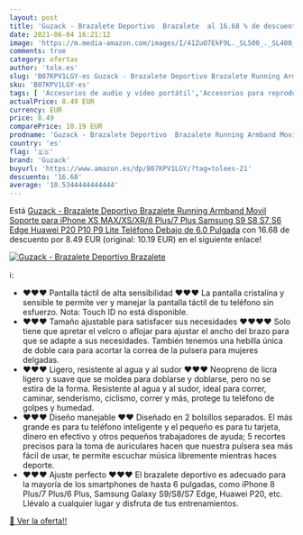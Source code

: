 ```yaml
---
layout: post
title: 'Guzack - Brazalete Deportivo  Brazalete  al 16.68 % de descuento'
date: 2021-06-04 16:21:12
image: 'https://m.media-amazon.com/images/I/41ZuO7EkF9L._SL500_._SL400_.jpg'
comments: true
category: ofertas
author: 'tole.es'
slug: 'B07KPV1LGY-es Guzack - Brazalete Deportivo Brazalete Running Armband...'
sku: 'B07KPV1LGY-es'
tags: [ 'Accesorios de audio y vídeo portátil','Accesorios para reproductores de MP3','Audio y vídeo portátil','Bandas para el brazo para reproductores de MP3','Electrónica','guzack','iphone', ]
actualPrice: 8.49 EUR
currency: EUR
price: 8.49
comparePrice: 10.19 EUR
prodname: 'Guzack - Brazalete Deportivo  Brazalete Running Armband Movil Soporte para iPhone XS MAX/XS/XR/8 Plus/7 Plus  Samsung S9 S8 S7 S6 Edge  Huawei P20 P10 P9 Lite Teléfono Debajo de 6.0 Pulgada'
country: 'es'
flag: '🇪🇸'
brand: 'Guzack'
buyurl: 'https://www.amazon.es/dp/B07KPV1LGY/?tag=tolees-21'
descuento: '16.68'
average: '10.5344444444444'
---
```


Está [Guzack - Brazalete Deportivo  Brazalete Running Armband Movil Soporte para iPhone XS MAX/XS/XR/8 Plus/7 Plus  Samsung S9 S8 S7 S6 Edge  Huawei P20 P10 P9 Lite Teléfono Debajo de 6.0 Pulgada](https://www.amazon.es/dp/B07KPV1LGY/?tag=tolees-21) con 16.68 de descuento por 8.49 EUR (original: 10.19 EUR) en el siguiente enlace!

[![Guzack - Brazalete Deportivo  Brazalete ](https://m.media-amazon.com/images/I/41ZuO7EkF9L._SL500_._SL400_.jpg)](https://www.amazon.es/dp/B07KPV1LGY/?tag=tolees-21)

ℹ️:

- ♥♥♥ Pantalla táctil de alta sensibilidad ♥♥♥ La pantalla cristalina y sensible te permite ver y manejar la pantalla táctil de tu teléfono sin esfuerzo. Nota: Touch ID no está disponible.
- ♥♥♥ Tamaño ajustable para satisfacer sus necesidades ♥♥♥♥ Solo tiene que apretar el velcro o aflojar para ajustar el ancho del brazo para que se adapte a sus necesidades. También tenemos una hebilla única de doble cara para acortar la correa de la pulsera para mujeres delgadas.
- ♥♥♥ Ligero, resistente al agua y al sudor ♥♥♥ Neopreno de licra ligero y suave que se moldea para doblarse y doblarse, pero no se estira de la forma. Resistente al agua y al sudor, ideal para correr, caminar, senderismo, ciclismo, correr y más, protege tu teléfono de golpes y humedad.
- ♥♥♥ Diseño manejable ♥♥ Diseñado en 2 bolsillos separados. El más grande es para tu teléfono inteligente y el pequeño es para tu tarjeta, dinero en efectivo y otros pequeños trabajadores de ayuda; 5 recortes precisos para la toma de auriculares hacen que nuestra pulsera sea más fácil de usar, te permite escuchar música libremente mientras haces deporte.
- ♥♥♥ Ajuste perfecto ♥♥♥ El brazalete deportivo es adecuado para la mayoría de los smartphones de hasta 6 pulgadas, como iPhone 8 Plus/7 Plus/6 Plus, Samsung Galaxy S9/S8/S7 Edge, Huawei P20, etc. Llévalo a cualquier lugar y disfruta de tus entrenamientos.

[🛒 Ver la oferta!!](https://www.amazon.es/dp/B07KPV1LGY/?tag=tolees-21)
